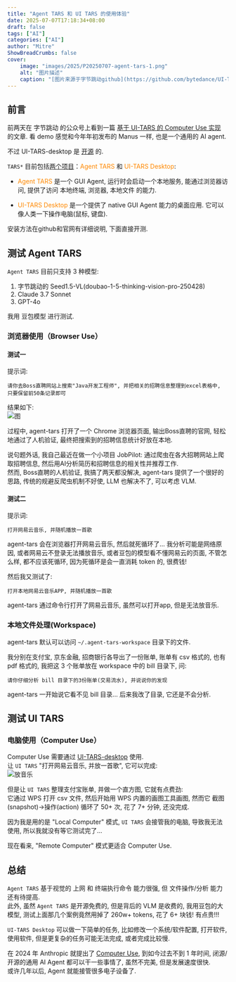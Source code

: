 ```yaml
---
title: "Agent TARS 和 UI TARS 的使用体验"
date: 2025-07-07T17:18:34+08:00
draft: false
tags: ["AI"]
categories: ["AI"]
author: "Mitre"
ShowBreadCrumbs: false
cover:
    image: "images/2025/P20250707-agent-tars-1.png"
    alt: "图片描述"
    caption: "[图片来源于字节跳动github](https://github.com/bytedance/UI-TARS-desktop/raw/main/images/tars.png)"
---
```


## 前言

前两天在 字节跳动 的公众号上看到一篇 [基于 UI-TARS 的 Computer Use 实现](https://mp.weixin.qq.com/s/a6Rn9CHoE14KabNLLf_tZQ) 的文章. 看 demo 感觉和今年年初发布的 Manus 一样, 也是一个通用的 AI agent. 

不过 UI-TARS-desktop 是 [开源](https://github.com/bytedance/UI-TARS-desktop) 的.

`TARS*` 目前包括[两个项目](https://github.com/bytedance/UI-TARS-desktop?tab=readme-ov-file#introduction)：<span style="color:#FF8800">Agent TARS</span> 和 <span style="color:#FF8800">UI-TARS Desktop</span>: 
- <span style="color:#FF8800">Agent TARS</span> 是一个 GUI Agent, 运行时会启动一个本地服务, 能通过浏览器访问, 提供了访问 本地终端, 浏览器, 本地文件 的能力.

- <span style="color:#FF8800">UI-TARS Desktop</span> 是一个提供了 native GUI Agent 能力的桌面应用. 它可以像人类一下操作电脑(鼠标, 键盘).  

安装方法在github和官网有详细说明, 下面直接开测.
 

## 测试 Agent TARS
`Agent TARS` 目前只支持 3 种模型:
1. 字节跳动的 Seed1.5-VL(doubao-1-5-thinking-vision-pro-250428)
2. Claude 3.7 Sonnet
3. GPT-4o  

我用 豆包模型 进行测试.

### 浏览器使用（Browser Use）
#### 测试一   
提示词:  
```
请你去Boss直聘网站上搜索"Java开发工程师", 并把相关的招聘信息整理到excel表格中, 只要保留前50条记录即可
```
结果如下:  
![图](/images/2025/P20250707-agent-tars-2.png)  

过程中, agent-tars 打开了一个 Chrome 浏览器页面, 输出Boss直聘的官网, 轻松地通过了人机验证, 最终把搜索到的招聘信息统计好放在本地.

说句题外话, 我自己最近在做一个小项目 JobPilot: 通过爬虫在各大招聘网站上爬取招聘信息, 然后用AI分析简历和招聘信息的相关性并推荐工作.    
然而, Boss直聘的人机验证, 我搞了两天都没解决, agent-tars 提供了一个很好的思路, 传统的规避反爬虫机制不好使, LLM 也解决不了, 可以考虑 VLM.


#### 测试二
提示词:  
```
打开网易云音乐, 并随机播放一首歌
```
agent-tars 会在浏览器打开网易云音乐, 然后就死循环了... 
我分析可能是网络原因, 或者网易云不登录无法播放音乐, 或者豆包的模型看不懂网易云的页面, 不管怎么样, 都不应该死循环, 因为死循环是会一直消耗 token 的, 很费钱!

然后我又测试了:  
```
打开本地网易云音乐APP, 并随机播放一首歌
```
agent-tars 通过命令行打开了网易云音乐, 虽然可以打开app, 但是无法放音乐.

### 本地文件处理(Workspace)
agent-tars 默认可以访问 `~/.agent-tars-workspace` 目录下的文件.  

我分别在支付宝, 京东金融, 招商银行各导出了一份账单, 账单有 csv 格式的, 也有 pdf 格式的, 我把这 3 个账单放在 workspace 中的 bill 目录下, 问:  
```
请你仔细分析 bill 目录下的3份账单(交易流水), 并说说你的发现  
```
agent-tars 一开始说它看不见 bill 目录... 后来我改了目录, 它还是不会分析.  

## 测试 UI TARS

### 电脑使用（Computer Use）
Computer Use 需要通过 [UI-TARS-desktop](https://github.com/bytedance/UI-TARS-desktop) 使用.  
让 `UI TARS` "打开网易云音乐, 并放一首歌", 它可以完成:  
![放音乐](/images/2025/P20250707-agent-tars-3.png)

但是让 `UI TARS` 整理支付宝账单, 并做一个直方图, 它就有点费劲:   
它通过 WPS 打开 csv 文件, 然后开始用 WPS 内置的画图工具画图, 然而它 截图(snapshot)->操作(action) 循环了 50+ 次, 花了 7+ 分钟, 还没完成.  

因为我是用的是 "Local Computer" 模式, `UI TARS` 会接管我的电脑, 导致我无法使用, 所以我就没有等它测试完了...   

现在看来, "Remote Computer" 模式更适合 Computer Use.



## 总结
`Agent TARS` 基于视觉的 上网 和 终端执行命令 能力很强, 但 文件操作/分析 能力还有待提高.  
此外, 虽然 `Agent TARS` 是开源免费的, 但是背后的 VLM 是收费的, 我用豆包的大模型, 测试上面那几个案例竟然用掉了 260w+ tokens, 花了 6+ 块钱! 有点贵!!!


`UI-TARS Desktop` 可以做一下简单的任务, 比如修改一个系统/软件配置, 打开软件, 使用软件, 但是更复杂的任务可能无法完成, 或者完成比较慢.   

在 2024 年 Anthropic 就提出了 [Computer Use](https://www.anthropic.com/news/developing-computer-use), 到如今过去不到 1 年时间, 闭源/开源的通用 AI Agent 都可以干一些事情了, 虽然不完美, 但是发展速度很快.   
或许几年以后, Agent 就能接管很多电子设备了.